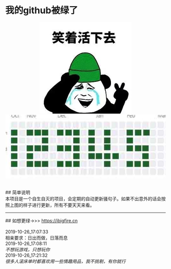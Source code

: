 
# 我的github被绿了
<p><center><a href='https://ibigfire.cn'  target="_Blank" ><img src = 'greegit.jpg'></a><img src = 'plan.jpg'></center></p>
<br>
## 简单说明<br>
本项目是一个自生自灭的项目，会定期的自动更新骚句子。如果不出意外的话会按照上图的样子进行更新，所有不要天天来看。
<hr>
## 如想更绿->>> <a href='https://ibigfire.cn'  target="_Blank"> https://ibigfire.cn</a>
<br><br>
2019-10-26_17:07:33 <div id="post92" class="post92"> <article>相亲要求：日出而做，日落而息</article> </div>
2019-10-26_17:08:11 <div id="post25" class="post25"> <cite>不想玩游戏，只想玩你</cite> </div>
2019-10-26_17:21:32 <div id="post55" class="post55"> <cite>很多人滚床单时都喜欢用一些情趣用品，我不挑剔，有你就行</cite> </div>
